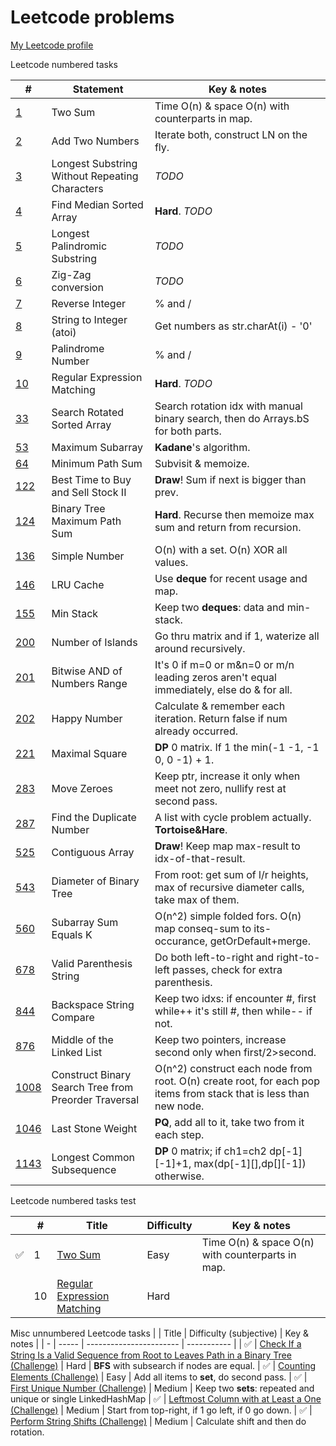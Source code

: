 # Leetcode problems

[My Leetcode profile](https://leetcode.com/kndykndy/)

Leetcode numbered tasks

| # | Statement | Key & notes |
| - | --------- | ----------- |
[1](https://leetcode.com/problems/two-sum/) | Two Sum | Time O(n) & space O(n) with counterparts in map.
[2](https://leetcode.com/problems/add-two-numbers) | Add Two Numbers | Iterate both, construct LN on the fly.
[3](https://leetcode.com/problems/longest-substring-without-repeating-characters) | Longest Substring Without Repeating Characters | _TODO_
[4](https://leetcode.com/problems/median-of-two-sorted-arrays/) | Find Median Sorted Array | **Hard**. _TODO_
[5](https://leetcode.com/problems/longest-palindromic-substring) | Longest Palindromic Substring | _TODO_
[6](https://leetcode.com/problems/zigzag-conversion) | Zig-Zag conversion | _TODO_
[7](https://leetcode.com/problems/reverse-integer) | Reverse Integer | % and /
[8](https://leetcode.com/problems/string-to-integer-atoi) | String to Integer (atoi) | Get numbers as str.charAt(i) - '0'
[9](https://leetcode.com/problems/palindrome-number) | Palindrome Number | % and /
[10](https://leetcode.com/problems/regular-expression-matching/) | Regular Expression Matching | **Hard**. _TODO_
[33](https://leetcode.com/problems/search-in-rotated-sorted-array/) | Search Rotated Sorted Array | Search rotation idx with manual binary search, then do Arrays.bS for both parts.
[53](https://leetcode.com/problems/maximum-subarray/) | Maximum Subarray | **Kadane**'s algorithm.
[64](https://leetcode.com/problems/minimum-path-sum/) | Minimum Path Sum | Subvisit & memoize.
[122](https://leetcode.com/problems/best-time-to-buy-and-sell-stock-ii/) | Best Time to Buy and Sell Stock II | **Draw**! Sum if next is bigger than prev.
[124](https://leetcode.com/problems/binary-tree-maximum-path-sum/submissions/) | Binary Tree Maximum Path Sum | **Hard**. Recurse then memoize max sum and return from recursion.
[136](https://leetcode.com/problems/single-number/) | Simple Number | O(n) with a set. O(n) XOR all values.
[146](https://leetcode.com/problems/lru-cache/) | LRU Cache | Use **deque** for recent usage and map.
[155](https://leetcode.com/problems/min-stack/) | Min Stack | Keep two **deques**: data and min-stack.
[200](https://leetcode.com/problems/number-of-islands/) | Number of Islands | Go thru matrix and if 1, waterize all around recursively.
[201](https://leetcode.com/problems/bitwise-and-of-numbers-range/) | Bitwise AND of Numbers Range | It's 0 if m=0 or m&n=0 or m/n leading zeros aren't equal immediately, else do & for all.
[202](https://leetcode.com/problems/happy-number/) | Happy Number | Calculate & remember each iteration. Return false if num already occurred.
[221](https://leetcode.com/problems/maximal-square/) | Maximal Square | **DP** 0 matrix. If 1 the min(-1 -1, -1 0, 0 -1) + 1.
[283](https://leetcode.com/problems/move-zeroes/) | Move Zeroes | Keep ptr, increase it only when meet not zero, nullify rest at second pass.
[287](https://leetcode.com/problems/find-the-duplicate-number/) | Find the Duplicate Number | A list with cycle problem actually. **Tortoise&Hare**.
[525](https://leetcode.com/problems/contiguous-array/) | Contiguous Array | **Draw**! Keep map max-result to idx-of-that-result.
[543](https://leetcode.com/problems/diameter-of-binary-tree/) | Diameter of Binary Tree | From root: get sum of l/r heights, max of recursive diameter calls, take max of them.
[560](https://leetcode.com/problems/subarray-sum-equals-k/) | Subarray Sum Equals K | O(n^2) simple folded fors. O(n) map conseq-sum to its-occurance, getOrDefault+merge.
[678](https://leetcode.com/problems/valid-parenthesis-string/solution/) | Valid Parenthesis String | Do both left-to-right and right-to-left passes, check for extra parenthesis.
[844](https://leetcode.com/problems/backspace-string-compare/) | Backspace String Compare | Keep two idxs: if encounter #, first while++ it's still #, then while-- if not.
[876](https://leetcode.com/problems/middle-of-the-linked-list/) | Middle of the Linked List | Keep two pointers, increase second only when first/2>second.
[1008](https://leetcode.com/problems/construct-binary-search-tree-from-preorder-traversal/) | Construct Binary Search Tree from Preorder Traversal | O(n^2) construct each node from root. O(n) create root, for each pop items from stack that is less than new node.
[1046](https://leetcode.com/problems/last-stone-weight/) | Last Stone Weight | **PQ**, add all to it, take two from it each step.
[1143](https://leetcode.com/problems/longest-common-subsequence/) | Longest Common Subsequence | **DP** 0 matrix; if ch1=ch2 dp[-1][-1]+1, max(dp[-1][],dp[][-1]) otherwise.

Leetcode numbered tasks test

|   | # | Title | Difficulty | Key & notes |
| - | - | ----- | ---------- | ----------- |
:white_check_mark: | 1 | [Two Sum](https://leetcode.com/problems/two-sum/) | Easy | Time O(n) & space O(n) with counterparts in map.
|   | 10 | [Regular Expression Matching](https://leetcode.com/problems/regular-expression-matching/) | Hard | 

Misc unnumbered Leetcode tasks
|   | Title | Difficulty (subjective) | Key & notes |
| - | ----- | ----------------------- | ----------- |
| :white_check_mark: | [Check If a String Is a Valid Sequence from Root to Leaves Path in a Binary Tree (Challenge)](https://leetcode.com/explore/featured/card/30-day-leetcoding-challenge/532/week-5/3315/) | Hard | **BFS** with subsearch if nodes are equal.
| :white_check_mark: | [Counting Elements (Challenge)](https://leetcode.com/explore/featured/card/30-day-leetcoding-challenge/528/week-1/3289/) | Easy | Add all items to **set**, do second pass.
| :white_check_mark: | [First Unique Number (Challenge)](https://leetcode.com/explore/featured/card/30-day-leetcoding-challenge/531/week-4/3313/) | Medium | Keep two **sets**: repeated and unique or single LinkedHashMap
| :white_check_mark: | [Leftmost Column with at Least a One (Challenge)](https://leetcode.com/explore/featured/card/30-day-leetcoding-challenge/530/week-3/3306/) | Medium | Start from top-right, if 1 go left, if 0 go down.
| :white_check_mark: | [Perform String Shifts (Challenge)](https://leetcode.com/explore/featured/card/30-day-leetcoding-challenge/529/week-2/3299/) | Medium | Calculate shift and then do rotation.

